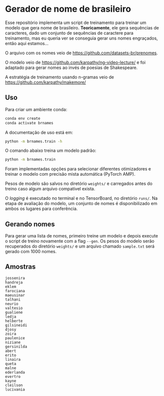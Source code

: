 # Gerador de nome de brasileiro

Esse repositório implementa um script de treinamento para treinar um modelo que gera nome de brasileiro. **Teoricamente**, ele gera sequências de caracteres, dado um conjunto de sequências de caractere para treinamento, mas eu queria ver se conseguia gerar uns nomes engraçados, então aqui estamos...

O arquivo com os nomes veio de <https://github.com/datasets-br/prenomes>.

O modelo veio de <https://github.com/karpathy/ng-video-lecture/> e foi adaptado para gerar nomes ao invés de poesias de Shakespeare.

A estratégia de treinamento usando n-gramas veio de <https://github.com/karpathy/makemore/>

## Uso

Para criar um ambiente conda:

```sh
conda env create
conda activate brnames
```

A documentação de uso está em:

```sh
python -m brnames.train -h
```

O comando abaixo treina um modelo padrão:

```sh
python -m brnames.train
```

Foram implementadas opções para selecionar diferentes otimizadores e treinar o modelo com precisão mista automática (PyTorch AMP).

Pesos de modelo são salvos no diretório `weights/` e carregados antes do treino caso algum arquivo compatível exista.

O *logging* é executado no terminal e no TensorBoard, no diretório `runs/`. Na etapa de avaliação do modelo, um conjunto de nomes é disponibilizado em ambos os lugares para conferência.

## Gerando nomes

Para gerar uma lista de nomes, primeiro treine um modelo e depois execute o script de treino novamente com a flag `--gen`. Os pesos do modelo serão recuperados do diretório `weights/` e um arquivo chamado `sample.txt` será gerado com 1000 nomes.

## Amostras

```
jossenira
handreja
eklem
farociana
maeusinar
talhani
neurio
valtesio
gualiene
ledja
helberte
gilsineidi
djosy
zoira
paulenice
niziane
gersinilda
abert
erito
linaira
queta
malne
ederlanda
evertro
kayne
cleilson
lucivania
```
</details>
